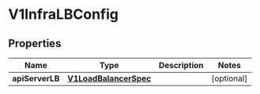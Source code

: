 # V1InfraLBConfig

## Properties
Name | Type | Description | Notes
------------ | ------------- | ------------- | -------------
**apiServerLB** | [**V1LoadBalancerSpec**](V1LoadBalancerSpec.md) |  |  [optional]
